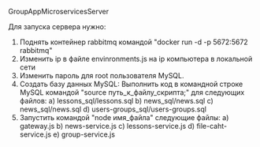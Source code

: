 GroupAppMicroservicesServer

Для запуска сервера нужно:

1. Поднять контейнер rabbitmq командой "docker run -d -p 5672:5672 rabbitmq"
2. Изменить ip в файле envinronments.js на ip компьютера в локальной сети
3. Изменить пароль для root пользователя MySQL.
3. Создать базу данных MySQL: Выполнить код в командной строке MySQL командой "source путь_к_файлу_скрипта;" для следующих файлов:
  a) lessons_sql/lessons.sql
  b) news_sql/news.sql
  c) news_sql/news.sql
  d) users-groups_sql/users-groups.sql
4. Запустить командой "node имя_файла" следующие файлы:
  a) gateway.js
  b) news-service.js
  c) lessons-service.js
  d) file-caht-service.js
  e) group-service.js
